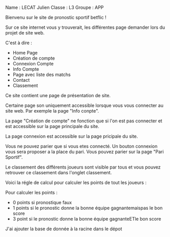 Name : LECAT Julien
Classe : L3
Groupe : APP

Bienvenu sur le site de pronostic sportif betflic ! 

Sur ce site internet vous y trouverait, les différentes page demander lors du projet de site web.

C'est à dire : 
  - Home Page
  - Création de compte
  - Connexion Compte
  - Info Compte
  - Page avec liste des matchs
  - Contact
  - Classement
  
  Ce site contient une page de présentation de site.
  
  Certaine page son uniquement accessible lorsque vous vous connecter au site web. Par exemple la page "Info conpte".
  
  La page "Création de compte" ne fonction que si l'on est pas connecter et est accessible sur la page principale du site.
  
  La page connexion est accessible sur la page pricipale du site.
  
  Vous ne pouvez parier que si vous etes connecté. Un bouton connexion vous sera proposer a la place du pari. Vous pouvez parier sur la page "Pari Sportif".
  
  Le classement des différents joueurs sont visible par tous et vous pouvez retrouver ce classement dans l'onglet classement.
  
  Voici la régle de calcul pour calculer les points de tout les joueurs : 
  
  Pour calculer les points :
  - 0 points si pronostique faux
  - 1 points si le pronostic donne la bonne équipe gagnantemaispas le bon score
  - 3 point si le pronostic donne la bonne équipe gagnanteETle bon score

J'ai ajouter la base de donnée à la racine dans le dépot

